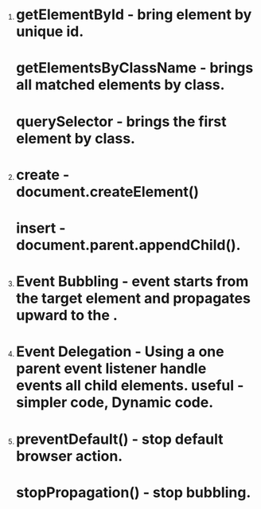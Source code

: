 1. # getElementById - bring element by unique id.
   # getElementsByClassName - brings all matched elements by class.
   # querySelector - brings the first element by class. 

2. # create - document.createElement()
   # insert - document.parent.appendChild().

3. # Event Bubbling - event starts from the target element and propagates upward to the <html>.

4. # Event Delegation - Using a one parent event listener handle events all child elements. useful - simpler code, Dynamic code.

5. # preventDefault() - stop default browser action. 
   # stopPropagation() - stop bubbling.